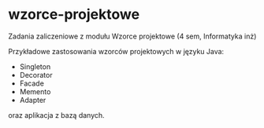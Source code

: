 # wzorce-projektowe
Zadania zaliczeniowe z modułu Wzorce projektowe (4 sem, Informatyka inż)

Przykładowe zastosowania wzorców projektowych w języku Java:
- Singleton
- Decorator
- Facade
- Memento
- Adapter

oraz aplikacja z bazą danych.
